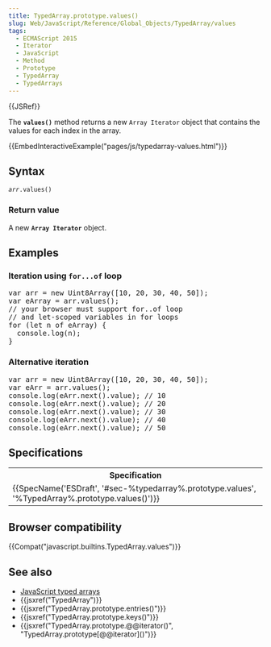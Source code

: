 ```yaml
---
title: TypedArray.prototype.values()
slug: Web/JavaScript/Reference/Global_Objects/TypedArray/values
tags:
  - ECMAScript 2015
  - Iterator
  - JavaScript
  - Method
  - Prototype
  - TypedArray
  - TypedArrays
---
```

<div>{{JSRef}}</div>

<p>The <strong><code>values()</code></strong> method returns a new <code>Array Iterator</code> object that contains the values for each index in the array.</p>

<div>{{EmbedInteractiveExample("pages/js/typedarray-values.html")}}</div>



<h2 id="Syntax">Syntax</h2>

<pre class="syntaxbox"><code><var>arr</var>.values()</code></pre>

<h3 id="Return_value">Return value</h3>

<p>A new <code><strong>Array Iterator</strong></code> object.</p>

<h2 id="Examples">Examples</h2>

<h3 id="Iteration_using_for...of_loop">Iteration using <code>for...of</code> loop</h3>

<pre class="brush: js">var arr = new Uint8Array([10, 20, 30, 40, 50]);
var eArray = arr.values();
// your browser must support for..of loop
// and let-scoped variables in for loops
for (let n of eArray) {
  console.log(n);
}
</pre>

<h3 id="Alternative_iteration">Alternative iteration</h3>

<pre class="brush: js">var arr = new Uint8Array([10, 20, 30, 40, 50]);
var eArr = arr.values();
console.log(eArr.next().value); // 10
console.log(eArr.next().value); // 20
console.log(eArr.next().value); // 30
console.log(eArr.next().value); // 40
console.log(eArr.next().value); // 50
</pre>

<h2 id="Specifications">Specifications</h2>

<table class="standard-table">
 <tbody>
  <tr>
   <th scope="col">Specification</th>
  </tr>
  <tr>
   <td>{{SpecName('ESDraft', '#sec-%typedarray%.prototype.values', '%TypedArray%.prototype.values()')}}</td>
  </tr>
 </tbody>
</table>

<h2 id="Browser_compatibility">Browser compatibility</h2>

<div>


<p>{{Compat("javascript.builtins.TypedArray.values")}}</p>
</div>

<h2 id="See_also">See also</h2>

<ul>
 <li><a href="/en-US/docs/Web/JavaScript/Typed_arrays">JavaScript typed arrays</a></li>
 <li>{{jsxref("TypedArray")}}</li>
 <li>{{jsxref("TypedArray.prototype.entries()")}}</li>
 <li>{{jsxref("TypedArray.prototype.keys()")}}</li>
 <li>{{jsxref("TypedArray.prototype.@@iterator()", "TypedArray.prototype[@@iterator]()")}}</li>
</ul>